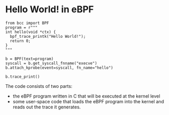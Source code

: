 # Hello World! in eBPF
```
from bcc import BPF
program = r"""
int hello(void *ctx) {
  bpf_trace_printk("Hello World!");
  return 0;
}
"""

b = BPF(text=program)
syscall = b.get_syscall_fnname("execve")
b.attach_kprobe(event=syscall, fn_name="hello")

b.trace_print()
```

The code consists of two parts: 
- the eBPF program written in C that will be executed at the kernel level
- some user-space code that loads the eBPF program into the kernel and reads out the trace it generates.
